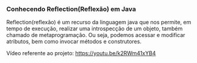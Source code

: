 ### Conhecendo Reflection(Reflexão) em Java

Reflection(reflexão) é um recurso da linguagem java que nos permite, em tempo de execução, realizar uma introspecção de um objeto, também chamado de metaprogramação. Ou seja, podemos acessar e modificar atributos, bem como invocar métodos e construtores.

Vídeo referente ao projeto: https://youtu.be/k2RWm41xYB4
